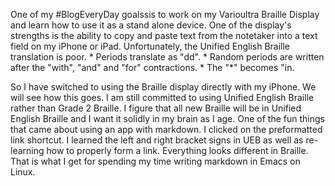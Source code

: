 <html><body><p>One of my #BlogEveryDay goalssis to work on my Varioultra Braille Display and learn how to use it as a stand alone device. One of the display's strengths is the ability to copy and paste text from the notetaker into a text field on my iPhone or iPad. Unfortunately, the Unified English Braille translation is poor. 
* Periods translate as "dd".
* Random periods are written after the "with", "and" and "for" contractions. 
* The "*" becomes "in.

So I have switched to using the Braille display directly with my iPhone. We will see how this goes. I am still committed to using Unified English Braille rather than Grade 2 Braille. I figure that all new Braille will be in Unified English Braille and I want it solidly in my brain as I age. 
One of the fun things that came about using an app with markdown. I clicked on the preformatted link shortcut. I learned the left and right bracket signs in UEB as well as re-learning how to properly form a link. Everything looks different in Braille. That is what I get for spending my time writing markdown in Emacs on Linux.</p></body></html>